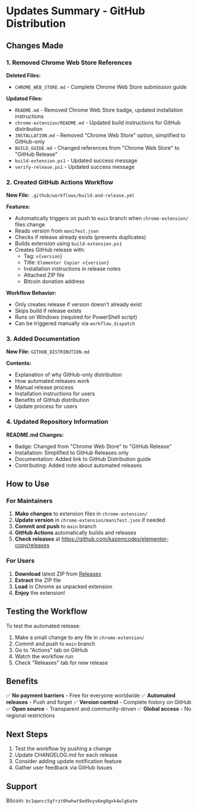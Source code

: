 # Updates Summary - GitHub Distribution

## Changes Made

### 1. Removed Chrome Web Store References

**Deleted Files:**
- `CHROME_WEB_STORE.md` - Complete Chrome Web Store submission guide

**Updated Files:**
- `README.md` - Removed Chrome Web Store badge, updated installation instructions
- `chrome-extension/README.md` - Updated build instructions for GitHub distribution
- `INSTALLATION.md` - Removed "Chrome Web Store" option, simplified to GitHub-only
- `BUILD_GUIDE.md` - Changed references from "Chrome Web Store" to "GitHub Release"
- `build-extension.ps1` - Updated success message
- `verify-release.ps1` - Updated success message

### 2. Created GitHub Actions Workflow

**New File:** `.github/workflows/build-and-release.yml`

**Features:**
- Automatically triggers on push to `main` branch when `chrome-extension/` files change
- Reads version from `manifest.json`
- Checks if release already exists (prevents duplicates)
- Builds extension using `build-extension.ps1`
- Creates GitHub release with:
  - Tag: `v{version}`
  - Title: `Elementor Copier v{version}`
  - Installation instructions in release notes
  - Attached ZIP file
  - Bitcoin donation address

**Workflow Behavior:**
- Only creates release if version doesn't already exist
- Skips build if release exists
- Runs on Windows (required for PowerShell script)
- Can be triggered manually via `workflow_dispatch`

### 3. Added Documentation

**New File:** `GITHUB_DISTRIBUTION.md`

**Contents:**
- Explanation of why GitHub-only distribution
- How automated releases work
- Manual release process
- Installation instructions for users
- Benefits of GitHub distribution
- Update process for users

### 4. Updated Repository Information

**README.md Changes:**
- Badge: Changed from "Chrome Web Store" to "GitHub Release"
- Installation: Simplified to GitHub Releases only
- Documentation: Added link to GitHub Distribution guide
- Contributing: Added note about automated releases

## How to Use

### For Maintainers

1. **Make changes** to extension files in `chrome-extension/`
2. **Update version** in `chrome-extension/manifest.json` if needed
3. **Commit and push** to `main` branch
4. **GitHub Actions** automatically builds and releases
5. **Check releases** at https://github.com/kazemcodes/elementor-copy/releases

### For Users

1. **Download** latest ZIP from [Releases](https://github.com/kazemcodes/elementor-copy/releases)
2. **Extract** the ZIP file
3. **Load** in Chrome as unpacked extension
4. **Enjoy** the extension!

## Testing the Workflow

To test the automated release:

1. Make a small change to any file in `chrome-extension/`
2. Commit and push to `main` branch
3. Go to "Actions" tab on GitHub
4. Watch the workflow run
5. Check "Releases" tab for new release

## Benefits

✅ **No payment barriers** - Free for everyone worldwide
✅ **Automated releases** - Push and forget
✅ **Version control** - Complete history on GitHub
✅ **Open source** - Transparent and community-driven
✅ **Global access** - No regional restrictions

## Next Steps

1. Test the workflow by pushing a change
2. Update CHANGELOG.md for each release
3. Consider adding update notification feature
4. Gather user feedback via GitHub Issues

## Support

Bitcoin: `bc1qwncc5gfrzt0hwhwt9ad9vyv6eg8gxk4wlg6atm`
